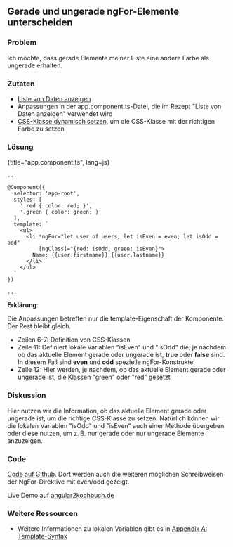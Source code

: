## Gerade und ungerade ngFor-Elemente unterscheiden

### Problem

Ich möchte, dass gerade Elemente meiner Liste eine andere Farbe als ungerade erhalten.

### Zutaten
* [Liste von Daten anzeigen](#c03-data-list)
* Anpassungen in der app.component.ts-Datei, die im Rezept "Liste von Daten anzeigen" verwendet wird
* [CSS-Klasse dynamisch setzen](#c03-dynamic-classes), um die CSS-Klasse mit der richtigen Farbe zu setzen

### Lösung

{title="app.component.ts", lang=js}
```
...

@Component({
  selector: 'app-root',
  styles: [
    '.red { color: red; }',
    '.green { color: green; }'
  ],
  template: `
    <ul>
      <li *ngFor="let user of users; let isEven = even; let isOdd = odd"
          [ngClass]="{red: isOdd, green: isEven}">
        Name: {{user.firstname}} {{user.lastname}}
      </li>
    </ul>
  `
})

...
```

__Erklärung__:

Die Anpassungen betreffen nur die template-Eigenschaft der Komponente. Der Rest bleibt gleich.

* Zeilen 6-7: Definition von CSS-Klassen
* Zeile 11: Definiert lokale Variablen "isEven" und "isOdd" die, je nachdem ob das aktuelle Element gerade oder ungerade ist, __true__ oder __false__ sind. In diesem Fall sind __even__ und __odd__ spezielle ngFor-Konstrukte
* Zeile 12: Hier werden, je nachdem, ob das aktuelle Element gerade oder ungerade ist, die Klassen "green" oder "red" gesetzt

### Diskussion

Hier nutzen wir die Information, ob das aktuelle Element gerade oder ungerade ist, um die richtige CSS-Klasse zu setzen. Natürlich können wir die lokalen Variablen "isOdd" und "isEven" auch einer Methode übergeben oder diese nutzen, um z. B. nur gerade oder nur ungerade Elemente anzuzeigen.

### Code

[Code auf Github](https://github.com/jsperts/angular2_kochbuch_code/tree/master/08-List_Recipes/02-Even_Odd_ngFor_Elements).
Dort werden auch die weiteren möglichen Schreibweisen der NgFor-Direktive mit even/odd gezeigt.

Live Demo auf [angular2kochbuch.de](http://angular2kochbuch.de/examples/code/08-List_Recipes/02-Even_Odd_ngFor_Elements/index.html)

### Weitere Ressourcen

* Weitere Informationen zu lokalen Variablen gibt es in [Appendix A: Template-Syntax](#appendix-a)

